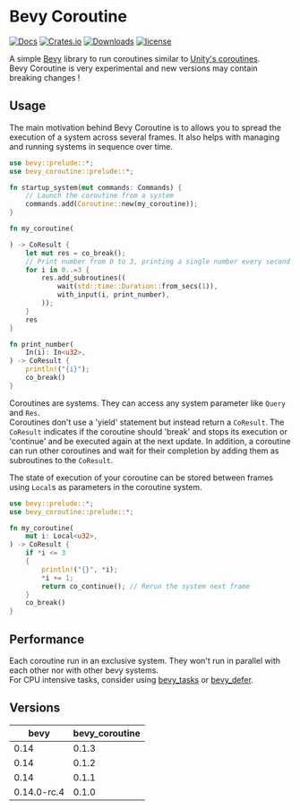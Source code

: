 # Bevy Coroutine

[![Docs](https://docs.rs/bevy_coroutine/badge.svg)](https://docs.rs/bevy_coroutine/latest/bevy_coroutine/)
[![Crates.io](https://img.shields.io/crates/v/bevy_coroutine.svg)](https://crates.io/crates/bevy_coroutine)
[![Downloads](https://img.shields.io/crates/d/bevy_coroutine.svg)](https://crates.io/crates/bevy_coroutine)
[![license](https://img.shields.io/badge/license-MIT-blue.svg)](https://github.com/Maaxed/bevy_coroutine/blob/master/LICENSE)

A simple [Bevy](https://bevyengine.org/) library to run coroutines similar to [Unity's coroutines](https://docs.unity3d.com/Manual/Coroutines.html).  
Bevy Coroutine is very experimental and new versions may contain breaking changes !

## Usage

The main motivation behind Bevy Coroutine is to allows you to spread the execution of a system across several frames.
It also helps with managing and running systems in sequence over time.

```rust
use bevy::prelude::*;
use bevy_coroutine::prelude::*;

fn startup_system(mut commands: Commands) {
	// Launch the coroutine from a system
	commands.add(Coroutine::new(my_coroutine));
}

fn my_coroutine(

) -> CoResult {
	let mut res = co_break();
	// Print number from 0 to 3, printing a single number every second
	for i in 0..=3 {
		res.add_subroutines((
			wait(std::time::Duration::from_secs(1)),
			with_input(i, print_number),
		));
	}
	res
}

fn print_number(
	In(i): In<u32>,
) -> CoResult {
	println!("{i}");
	co_break()
}
```

Coroutines are systems. They can access any system parameter like ``Query`` and ``Res``.  
Coroutines don't use a 'yield' statement but instead return a ``CoResult``.
The ``CoResult`` indicates if the coroutine should 'break' and stops its execution or 'continue' and be executed again at the next update.
In addition, a coroutine can run other coroutines and wait for their completion by adding them as subroutines to the ``CoResult``.

The state of execution of your coroutine can be stored between frames using ``Local``s as parameters in the coroutine system.

```rust
use bevy::prelude::*;
use bevy_coroutine::prelude::*;

fn my_coroutine(
	mut i: Local<u32>,
) -> CoResult {
	if *i <= 3
	{
		println!("{}", *i);
		*i += 1;
		return co_continue(); // Rerun the system next frame
	}
	co_break()
}
```

## Performance

Each coroutine run in an exclusive system. They won't run in parallel with each other nor with other bevy systems.  
For CPU intensive tasks, consider using [bevy_tasks](https://docs.rs/bevy_tasks/latest/bevy_tasks/) or [bevy_defer](https://github.com/mintlu8/bevy_defer/).

## Versions

| bevy        | bevy_coroutine |
|-------------|----------------|
| 0.14        | 0.1.3          |
| 0.14        | 0.1.2          |
| 0.14        | 0.1.1          |
| 0.14.0-rc.4 | 0.1.0          |
